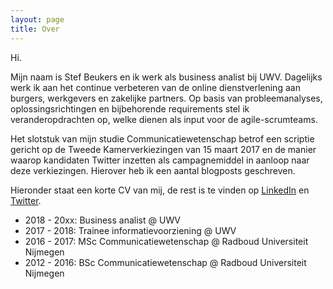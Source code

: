 ```yaml
---
layout: page
title: Over
---
```


Hi.

Mijn naam is Stef Beukers en ik werk als business analist bij UWV. Dagelijks werk ik aan het continue verbeteren van de online dienstverlening aan burgers, werkgevers en zakelijke partners. Op basis van probleemanalyses, oplossingsrichtingen en bijbehorende requirements stel ik veranderopdrachten op, welke dienen als input voor de agile-scrumteams.

Het slotstuk van mijn studie Communicatiewetenschap betrof een scriptie gericht op de Tweede Kamerverkiezingen van 15 maart 2017 en de manier waarop kandidaten Twitter inzetten als campagnemiddel in aanloop naar deze verkiezingen. Hierover heb ik een aantal blogposts geschreven.

Hieronder staat een korte CV van mij, de rest is te vinden op [LinkedIn](https://linkedin.com/in/stefbeukers) en [Twitter](https://twitter.com/stefbeukers).

- 2018 - 20xx: Business analist @ UWV
- 2017 - 2018: Trainee informatievoorziening @ UWV
- 2016 - 2017: MSc Communicatiewetenschap @ Radboud Universiteit Nijmegen 
- 2012 - 2016: BSc Communicatiewetenschap @ Radboud Universiteit Nijmegen 
